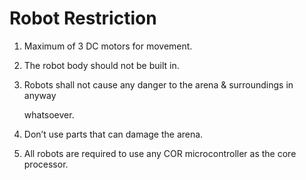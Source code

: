 # Robot Restriction

1. Maximum of 3 DC motors for movement. 
2. The robot body should not be built in. 
3. Robots shall not cause any danger to the arena & surroundings in anyway 

   whatsoever. 

4. Don’t use parts that can damage the arena. 
5. All robots are required to use any COR microcontroller as the core processor.

